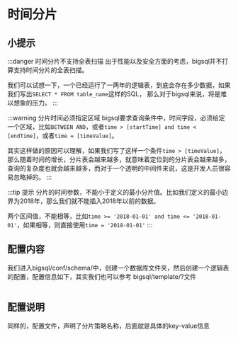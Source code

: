 # 时间分片

## 小提示

:::danger 时间分片不支持全表扫描
出于性能以及安全方面的考虑，bigsql并不打算支持时间分片的全表扫描。

我们可以试想一下，一个已经运行了一两年的逻辑表，到底会存在多少数据，如果我们写出``SELECT * FROM table_name``这样的SQL，
那么对于bigsql来说，将是难以想象的压力。
:::

:::warning 分片时间必须指定区域
bigsql要求查询条件中，时间字段，必须给定一个区域，比如``BETWEEN AND``，或者``time > [startTime] and time < [endTime]``，或者``time = [timeValue]``。

其实这样做的原因可以理解，如果我们写了这样一个条件``time > [timeValue]``，那么随着时间的增长，分片表会越来越多，就意味着定位到的分片表会越来越多，查询的复杂度也就会越来越多，而对于一个透明的中间件来说，这是开发人员很容易忽略掉的。
:::

:::tip 提示
分片的时间参数，不能小于定义的最小分片值。比如我们定义的最小边界为2018年，那么我们就不能插入2018年以前的数据。

两个区间值，不能相等，比如``time >= '2018-01-01' and time <= '2018-01-01'``，如果相等，则直接使用``time = '2018-01-01'``
:::


## 配置内容

我们进入bigsql/conf/schema/中，创建一个数据库文件夹，然后创建一个逻辑表的配置，配置信息如下，其实我们也可以参考
bigsql/template/?文件

```xml

```


## 配置说明

同样的，配置文件，声明了分片策略名称，后面就是具体的key-value信息

```xml

```